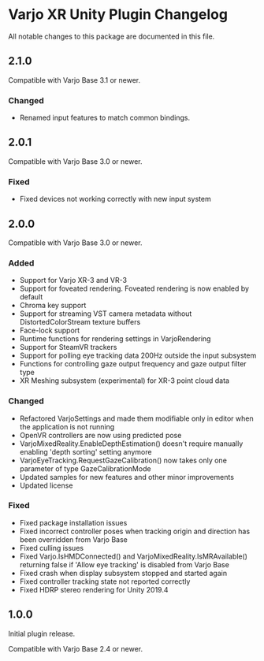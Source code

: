 # Varjo XR Unity Plugin Changelog

All notable changes to this package are documented in this file.

## 2.1.0

Compatible with Varjo Base 3.1 or newer.

### Changed

- Renamed input features to match common bindings.

## 2.0.1

Compatible with Varjo Base 3.0 or newer.

### Fixed

- Fixed devices not working correctly with new input system

## 2.0.0

Compatible with Varjo Base 3.0 or newer.

### Added

- Support for Varjo XR-3 and VR-3
- Support for foveated rendering. Foveated rendering is now enabled by default
- Chroma key support
- Support for streaming VST camera metadata without DistortedColorStream texture buffers
- Face-lock support
- Runtime functions for rendering settings in VarjoRendering
- Support for SteamVR trackers
- Support for polling eye tracking data 200Hz outside the input subsystem
- Functions for controlling gaze output frequency and gaze output filter type
- XR Meshing subsystem (experimental) for XR-3 point cloud data

### Changed

- Refactored VarjoSettings and made them modifiable only in editor when the application is not running
- OpenVR controllers are now using predicted pose
- VarjoMixedReality.EnableDepthEstimation() doesn't require manually enabling 'depth sorting' setting anymore
- VarjoEyeTracking.RequestGazeCalibration() now takes only one parameter of type GazeCalibrationMode
- Updated samples for new features and other minor improvements
- Updated license

### Fixed

- Fixed package installation issues
- Fixed incorrect controller poses when tracking origin and direction has been overridden from Varjo Base
- Fixed culling issues
- Fixed Varjo.IsHMDConnected() and VarjoMixedReality.IsMRAvailable() returning false if 'Allow eye tracking' is disabled from Varjo Base
- Fixed crash when display subsystem stopped and started again
- Fixed controller tracking state not reported correctly
- Fixed HDRP stereo rendering for Unity 2019.4


## 1.0.0

Initial plugin release.

Compatible with Varjo Base 2.4 or newer.
